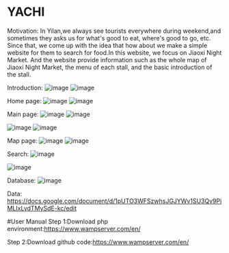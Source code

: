 # YACHI
Motivation:
In Yilan,we always see tourists everywhere during weekend,and sometimes they asks us for what's good to eat, where's good to go, etc. Since that, we come up with the idea that how about we make a simple website for them to search for food.In this website, we focus on Jiaoxi Night Market. And the website provide information such as the whole map of Jiaoxi Night Market, the menu of each stall, and the basic introduction of the stall. 

Introduction:
![image](https://user-images.githubusercontent.com/62140029/122053799-a86aae00-ce19-11eb-93b5-7d2f09790534.png)
![image](https://user-images.githubusercontent.com/62140029/122053861-b6203380-ce19-11eb-8f32-7b241c71ea61.png)

Home page:
![image](https://user-images.githubusercontent.com/62140029/122053955-cfc17b00-ce19-11eb-87a0-447f53c09e43.png)
![image](https://user-images.githubusercontent.com/62140029/122054299-2038d880-ce1a-11eb-8304-58e19b820051.png)


Main page:
![image](https://user-images.githubusercontent.com/62140029/122055395-2a0f0b80-ce1b-11eb-9275-3ddf8928cb67.png)
![image](https://user-images.githubusercontent.com/62140029/122055432-33987380-ce1b-11eb-999e-aefcb88908ca.png)

![image](https://user-images.githubusercontent.com/62140029/122055705-7b1eff80-ce1b-11eb-9804-e32dc3dd3a50.png)
![image](https://user-images.githubusercontent.com/62140029/122054604-6a21be80-ce1a-11eb-8974-c66577846fe7.png)

Map page:
![image](https://user-images.githubusercontent.com/62140029/122055496-44e18000-ce1b-11eb-86eb-6e7ffcdbbdd3.png)
![image](https://user-images.githubusercontent.com/62140029/122054803-9b01f380-ce1a-11eb-857d-601e3db4f4bd.png)

Search:
![image](https://user-images.githubusercontent.com/62140029/122056001-c46f4f00-ce1b-11eb-8d4a-6ab675fbd5d6.png)

![image](https://user-images.githubusercontent.com/62140029/122054994-c4bb1a80-ce1a-11eb-9cc7-0e8b1266ed61.png)

Database:
![image](https://user-images.githubusercontent.com/62140029/122055115-e0bebc00-ce1a-11eb-8f5b-7f268bc8c132.png)

Data:
https://docs.google.com/document/d/1pUTO3WFSzwhsJGJYWv1SU3Qv9PiMLIxLydTMySdE-kc/edit

#User Manual
Step 1:Download php environment:https://www.wampserver.com/en/

Step 2:Download github code:https://www.wampserver.com/en/
